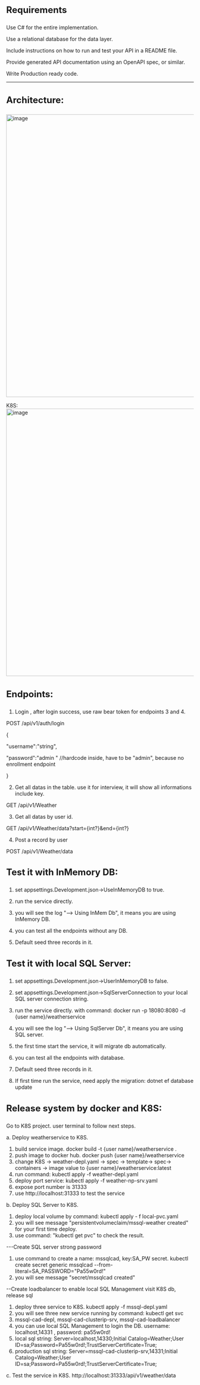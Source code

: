 <h3 style="font-size:24px">Requirements </h3>

Use C# for the entire implementation. 

Use a relational database for the data layer. 

Include instructions on how to run and test your API in a README file. 

Provide generated API documentation using an OpenAPI spec, or similar. 

Write Production ready code. 

--------------------------------------------------------------------------------

<h3 style="font-size:24px">Architecture:</h3>
<img width="1252" height="759" alt="image" src="https://github.com/user-attachments/assets/fd5ec626-5e47-4287-994d-661679d5bf06" />

K8S:
<img width="1230" height="718" alt="image" src="https://github.com/user-attachments/assets/f8f19bdc-dade-495d-81b8-ddd6aea192bd" />


<h3 style="font-size:24px">Endpoints:</h3>

1. Login , after login success, use raw bear token for endpoints 3 and 4.  

POST /api/v1/auth/login 

{ 

  "username":"string", 
  
  "password":"admin "  //hardcode inside, have to be "admin", because no enrollment endpoint 

} 


2. Get all datas in the table. use it for interview, it will show all informations include key.

GET /api/v1/Weather

3.  Get all datas by user id.

GET /api/v1/Weather/data?start={int?}&end={int?}

4. Post a record by user

POST /api/v1/Weather/data



<h3 style="font-size:24px">Test it with InMemory DB:</h3>

1. set appsettings.Development.json->UseInMemoryDB to true.

2. run the service directly.

3. you will see the log "--> Using InMem Db", it means you are using InMemory DB.

4. you can test all the endpoints without any DB.

5. Default seed three records in it.


<h3 style="font-size:24px">Test it with local SQL Server:</h3>

1. set appsettings.Development.json->UserInMemoryDB to false.

2. set appsettings.Development.json->SqlServerConnection to your local SQL server connection string.

3. run the service directly. with command: docker run -p 18080:8080 -d {user name}/weatherservice

4. you will see the log "--> Using SqlServer Db", it means you are using SQL server.

5. the first time start the service, it will migrate db automatically.

6. you can test all the endpoints with database.

7. Default seed three records in it.

8. If first time run the service, need apply the migration: dotnet ef database update




<h3 style="font-size:24px">Release system by docker and K8S:</h3>

Go to K8S project. user terminal to follow next steps.

a. Deploy weatherservice to K8S. 
  1. build service image. docker build -t {user name}/weatherservice .
  2. push image to docker hub. docker push {user name}/weatherservice
  3. change K8S -> weather-depl.yaml -> spec -> template-> spec-> containers -> image value to {user name}/weatherservice:latest
  4. run command: kubectl apply -f weather-depl.yaml
  5. deploy port service: kubectl apply -f weather-np-srv.yaml
  6. expose port number is 31333
  7. use http://localhost:31333 to test the service

b. Deploy SQL Server to K8S. 
  1. deploy local volume by command: kubectl apply - f local-pvc.yaml
  2. you will see message "persistentvolumeclaim/mssql-weather created" for your first time deploy.
  3. use command: "kubectl get pvc" to check the result.

   ---Create SQL server strong password
  1. use command to create a name: mssqlcad, key:SA_PW secret.  kubectl create secret generic mssqlcad --from-literal=SA_PASSWORD="Pa55w0rd!"
  2. you will see message "secret/mssqlcad created"

  --Create loadbalancer to enable local SQL Management visit K8S db, release sql
  1. deploy three service to K8S.  kubectl apply -f mssql-depl.yaml
  2. you will see three new service running by command: kubectl get svc
  3. mssql-cad-depl, mssql-cad-clusterip-srv, mssql-cad-loadbalancer
  4. you can use local SQL Management to login the DB. username: localhost,14331 , password: pa55w0rd!
  5. local sql string: Server=localhost,14330;Initial Catalog=Weather;User ID=sa;Password=Pa55w0rd!;TrustServerCertificate=True;
  6. production sql string: Server=mssql-cad-clusterip-srv,14331;Initial Catalog=Weather;User ID=sa;Password=Pa55w0rd!;TrustServerCertificate=True;
  
c. Test the service in K8S.
http://localhost:31333/api/v1/weather/data
